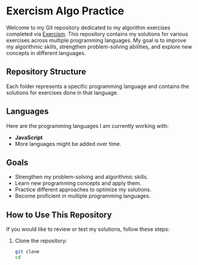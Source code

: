 # Exercism Algo Practice

Welcome to my Git repository dedicated to my algorithm exercises completed via [Exercism](https://exercism.org/). This repository contains my solutions for various exercises across multiple programming languages. My goal is to improve my algorithmic skills, strengthen problem-solving abilities, and explore new concepts in different languages.

## Repository Structure

Each folder represents a specific programming language and contains the solutions for exercises done in that language.


## Languages

Here are the programming languages I am currently working with:

- **JavaScript**
- More languages might be added over time.

## Goals

- Strengthen my problem-solving and algorithmic skills.
- Learn new programming concepts and apply them.
- Practice different approaches to optimize my solutions.
- Become proficient in multiple programming languages.

## How to Use This Repository

If you would like to review or test my solutions, follow these steps:

1. Clone the repository:
   ```bash
   git clone 
   cd 



